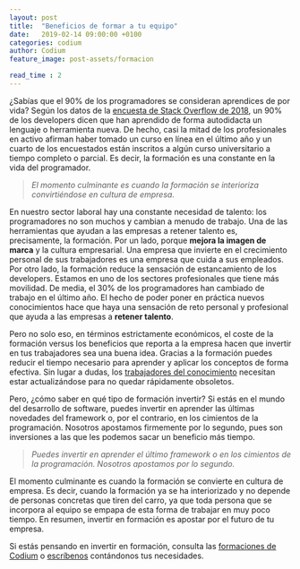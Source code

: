 ```yaml
---
layout: post
title:  "Beneficios de formar a tu equipo"
date:   2019-02-14 09:00:00 +0100
categories: codium
author: Codium
feature_image: post-assets/formacion

read_time : 2
---
```

¿Sabías que el 90% de los programadores se consideran aprendices de por vida? Según los datos de la [encuesta de Stack Overflow de 2018](https://insights.stackoverflow.com/survey/2018), un 90% de los developers dicen que han aprendido de forma autodidacta un lenguaje o herramienta nueva. De hecho, casi la mitad de los profesionales en activo afirman haber tomado un curso en línea en el último año y un cuarto de los encuestados están inscritos a algún curso universitario a tiempo completo o parcial. Es decir, la formación es una constante en la vida del programador.

>_El momento culminante es cuando la formación se interioriza convirtiéndose en cultura de empresa._

En nuestro sector laboral hay una constante necesidad de talento: los programadores no son muchos y cambian a menudo de trabajo. Una de las herramientas que ayudan a las empresas a retener talento es, precisamente, la formación. Por un lado, porque **mejora la imagen de marca** y la cultura empresarial. Una empresa que invierte en el crecimiento personal de sus trabajadores es una empresa que cuida a sus empleados. Por otro lado, la formación reduce la sensación de estancamiento de los developers. Estamos en uno de los sectores profesionales que tiene más movilidad. De media, el 30% de los programadores han cambiado de trabajo en el último año. El hecho de poder poner en práctica nuevos conocimientos hace que haya una sensación de reto personal y profesional que ayuda a las empresas a **retener talento**.

Pero no solo eso, en términos estrictamente económicos, el coste de la formación versus los beneficios que reporta a la empresa hacen que invertir en tus trabajadores sea una buena idea. Gracias a la formación puedes reducir el tiempo necesario para aprender y aplicar los conceptos de forma efectiva. Sin lugar a dudas, los [trabajadores del conocimiento](https://es.wikipedia.org/wiki/Trabajador_del_conocimiento) necesitan estar actualizándose para no quedar rápidamente obsoletos.

Pero, ¿cómo saber en qué tipo de formación invertir? Si estás en el mundo del desarrollo de software, puedes invertir en aprender las últimas novedades del framework o, por el contrario, en los cimientos de la programación. Nosotros apostamos firmemente por lo segundo, pues son inversiones a las que les podemos sacar un beneficio más tiempo.

>_Puedes invertir en aprender el último framework o en los cimientos de la programación. Nosotros apostamos por lo segundo._

El momento culminante es cuando la formación se convierte en cultura de empresa. Es decir, cuando la formación ya se ha interiorizado y  no depende de personas concretas que tiren del carro,  ya que toda persona que se incorpora al equipo se empapa de esta forma de trabajar  en muy poco tiempo. En resumen, invertir en formación es apostar por el futuro de tu empresa.
 
 Si estás pensando en invertir en formación, consulta las [formaciones de Codium](https://www.codium.team/#formacion) o [escríbenos](https://www.codium.team/#contacto) contándonos tus necesidades.
